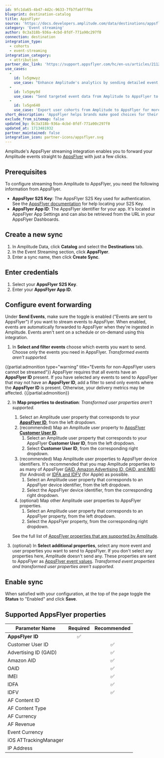 ```yaml
---
id: 9fc1da65-4b47-4d2c-9633-7fb7fa6fff0a
blueprint: destination-catalog
title: AppsFlyer
source: 'https://docs.developers.amplitude.com/data/destinations/appsflyer'
category: 'Event streaming'
author: 0c3a318b-936a-4cbd-8fdf-771a90c297f0
connection: destination
integration_type:
  - cohorts
  - event-streaming
integration_category:
  - attribution
partner_doc_link: 'https://support.appsflyer.com/hc/en-us/articles/211200306-Amplitude-integration-with-AppsFlyer'
use_cases:
  -
    id: lv5gmwyz
    use_case: "Enhance Amplitude's analytics by sending detailed event data from AppsFlyer, improving insights into user behavior and marketing campaign effectiveness."
  -
    id: lv5gmy9d
    use_case: "Send targeted event data from Amplitude to AppsFlyer to deepen analysis on user actions' impact on marketing performance and attribution."
  -
    id: lv5gn640
    use_case: 'Export user cohorts from Amplitude to AppsFlyer for more personalized and effective marketing campaigns, based on specific user behaviors or characteristics.'
short_description: 'AppsFlyer helps brands make good choices for their business and their customers with its advanced measurement, data analytics, deep linking, engagement, fraud protection, data clean room, and privacy-preserving technologies.'
exclude_from_sitemap: false
updated_by: 0c3a318b-936a-4cbd-8fdf-771a90c297f0
updated_at: 1713481932
partner_maintained: false
integration_icon: partner-icons/appsflyer.svg
---
```

Amplitude's AppsFlyer streaming integration enables you to forward your Amplitude events straight to [AppsFlyer](https://www.appsflyer.com/) with just a few clicks.

## Prerequisites

To configure streaming from Amplitude to AppsFlyer, you need the following information from AppsFlyer.

- **AppsFlyer S2S Key**: The AppsFlyer S2S Key used for authentication. See the [AppsFlyer documentation](https://support.appsflyer.com/hc/en-us/articles/360004562377-Managing-API-and-Server-to-server-S2S-tokens) for help locating your S2S Key.
- **AppsFlyer App ID**: The AppsFlyer identifier for your app. It's located in AppsFlyer App Settings and can also be retrieved from the URL in your AppsFlyer Dashboards.

## Create a new sync

1. In Amplitude Data, click **Catalog** and select the **Destinations** tab.
2. In the Event Streaming section, click **AppsFlyer**.
3. Enter a sync name, then click **Create Sync**.

## Enter credentials

1. Select your **AppsFlyer S2S Key**.
2. Enter your **AppsFlyer App ID**.

## Configure event forwarding

Under **Send Events**, make sure the toggle is enabled ("Events are sent to AppsFlyer") if you want to stream events to AppsFlyer. When enabled, events are automatically forwarded to AppsFlyer when they're ingested in Amplitude. Events aren't sent on a schedule or on-demand using this integration.

1. In **Select and filter events** choose which events you want to send. Choose only the events you need in AppsFlyer. _Transformed events aren't supported._

{{partial:admonition type="warning" title="Events for non-AppsFlyer users cannot be streamed"}}
AppsFlyer requires that all events have an **AppsFlyer ID** present. If you have selected any events to send to AppsFlyer that may not have an **AppsFlyer ID**, add a filter to send only events where the **AppsFlyer ID** is present. Otherwise, your delivery metrics may be affected.
{{/partial:admonition}}


2. In **Map properties to destination**:
    _Transformed user properties aren't supported._

    1. Select an Amplitude user property that corresponds to your [**AppsFlyer ID**](https://support.appsflyer.com/hc/en-us/articles/4408847686161-Device-identifiers#appsflyer-id), from the left dropdown.
    2. (recommended) Map an Amplitude user property to [AppsFlyer **Customer User ID**](https://support.appsflyer.com/hc/en-us/articles/4408847686161-Device-identifiers#customer-user-id).
        1. Select an Amplitude user property that corresponds to your AppsFlyer **Customer User ID**, from the left dropdown.
        2. Select **Customer User ID**, from the corresponding right dropdown.
    3. (recommended) Map Amplitude user properties to AppsFlyer device identifiers. It's recommended that you map Amplitude properties to as many of AppsFlyer [GAID, Amazon Advertising ID, OAID, and IMEI](https://support.appsflyer.com/hc/en-us/articles/4408847686161-Device-identifiers#android-device-identifiers) (for Android) or [IDFA and IDFV](https://support.appsflyer.com/hc/en-us/articles/4408847686161-Device-identifiers#apple-device-identifiers) (for Apple) as possible.
        1. Select an Amplitude user property that corresponds to an AppsFlyer device identifier, from the left dropdown.
        2. Select the AppsFlyer device identifier, from the corresponding right dropdown.
    4. (optional) Map other Amplitude user properties to AppsFlyer properties.
        1. Select an Amplitude user property that corresponds to an AppsFlyer property, from the left dropdown.
        2. Select the AppsFlyer property, from the corresponding right dropdown.

    See the full list of [AppsFlyer properties that are supported by Amplitude](#supported-appsflyer-properties).

3. (optional) In **Select additional properties**, select any more event and user properties you want to send to AppsFlyer. If you don't select any properties here, Amplitude doesn't send any. These properties are sent to AppsFlyer as [AppsFlyer event values](https://dev.appsflyer.com/hc/reference/post_s2s_inappevent). _Transformed event properties and transformed user properties aren't supported._

## Enable sync

When satisfied with your configuration, at the top of the page toggle the **Status** to "Enabled" and click **Save**.

## Supported AppsFlyer properties

| Parameter Name        | Required | Recommended |
| --------------------- | :------: | :---------: |
| **AppsFlyer ID**      |    ✅     |             |
| Customer User ID      |          |      ✅      |
| Advertising ID (GAID) |          |      ✅      |
| Amazon AID            |          |      ✅      |
| OAID                  |          |      ✅      |
| IMEI                  |          |      ✅      |
| IDFA                  |          |      ✅      |
| IDFV                  |          |      ✅      |
| AF Content ID         |          |             |
| AF Content Type       |          |             |
| AF Currency           |          |             |
| AF Revenue            |          |             |
| Event Currency        |          |             |
| iOS ATTrackingManager |          |             |
| IP Address            |          |             |